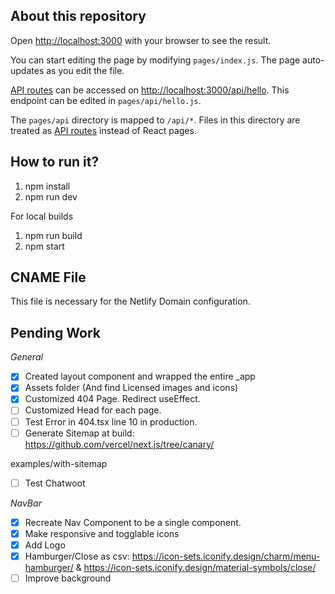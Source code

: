 ## About this repository

Open [http://localhost:3000](http://localhost:3000) with your browser to see the result.

You can start editing the page by modifying `pages/index.js`. The page auto-updates as you edit the file.

[API routes](https://nextjs.org/docs/api-routes/introduction) can be accessed on [http://localhost:3000/api/hello](http://localhost:3000/api/hello). This endpoint can be edited in `pages/api/hello.js`.

The `pages/api` directory is mapped to `/api/*`. Files in this directory are treated as [API routes](https://nextjs.org/docs/api-routes/introduction) instead of React pages.

## How to run it?

1. npm install
2. npm run dev

For local builds

1. npm run build
2. npm start

## CNAME File

This file is necessary for the Netlify Domain configuration.

## Pending Work

_General_

-   [x] Created layout component and wrapped the entire \_app
-   [x] Assets folder (And find Licensed images and icons)
-   [x] Customized 404 Page. Redirect useEffect.
-   [ ] Customized Head for each page.
-   [ ] Test Error in 404.tsx line 10 in production.
-   [ ] Generate Sitemap at build: https://github.com/vercel/next.js/tree/canary/

examples/with-sitemap

-   [ ] Test Chatwoot

_NavBar_

-   [x] Recreate Nav Component to be a single component.
-   [x] Make responsive and togglable icons
-   [x] Add Logo
-   [x] Hamburger/Close as csv: https://icon-sets.iconify.design/charm/menu-hamburger/ & https://icon-sets.iconify.design/material-symbols/close/
-   [ ] Improve background

